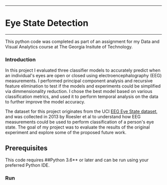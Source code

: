 -------------------------------------------------------
# Eye State Detection
-------------------------------------------------------
This python code was completed as part of an assignment for my Data and Visual Analytics course at The Georgia Insitute of Technology. 

### Introduction
In this project I evaluated three classifier models to accurately predict when an individual's eyes are open or closed using electroencephalography (EEG) measurements. I performed principal component analysis and recursive feature elimination to test if the models and experiments could be simplified via dimmensionality reduction. I chose the best model based on various classification metrics, and used it to perform temporal analysis on the data to further improve the model accuracy.


The dataset for this project originates from the UCI [EEG Eye State dataset](http://archive.ics.uci.edu/ml/datasets/EEG+Eye+State#), and was collected in 2013 by Roesler et al to understand how EEG measurements could be used to perform classification of a person's eye state. The goal of my project was to evaluate the results of the original experiment and explore some of the proposed future work.

## Prerequisites
This code requires ##Python 3.6** or later and can be run using your preferred Python IDE. 

### Run

